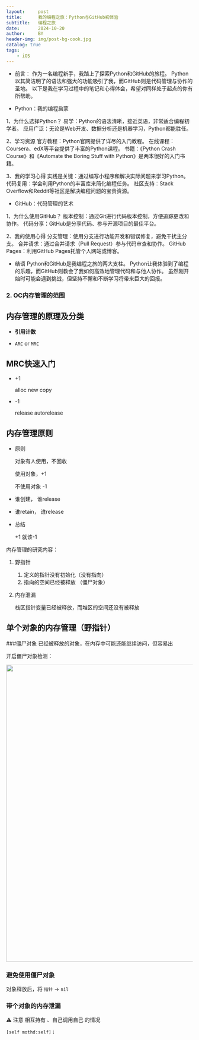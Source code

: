 ```yaml
---
layout:     post
title:      我的编程之旅：Python与GitHub初体验
subtitle:   编程之旅
date:       2024-10-20
author:     BY
header-img: img/post-bg-cook.jpg
catalog: true
tags:
    - iOS
---
```


- 前言：
作为一名编程新手，我踏上了探索Python和GitHub的旅程。
Python以其简洁明了的语法和强大的功能吸引了我，而GitHub则是代码管理与协作的圣地。
以下是我在学习过程中的笔记和心得体会，希望对同样处于起点的你有所帮助。


- Python：我的编程启蒙
  
1、为什么选择Python？
易学：Python的语法清晰，接近英语，非常适合编程初学者。
应用广泛：无论是Web开发、数据分析还是机器学习，Python都能胜任。

2、学习资源
官方教程：Python官网提供了详尽的入门教程。
在线课程：Coursera、edX等平台提供了丰富的Python课程。
书籍：《Python Crash Course》和《Automate the Boring Stuff with Python》是两本很好的入门书籍。

3、我的学习心得
实践是关键：通过编写小程序和解决实际问题来学习Python。
代码复用：学会利用Python的丰富库来简化编程任务。
社区支持：Stack Overflow和Reddit等社区是解决编程问题的宝贵资源。
	
- GitHub：代码管理的艺术
	
1、为什么使用GitHub？
版本控制：通过Git进行代码版本控制，方便追踪更改和协作。
代码分享：GitHub是分享代码、参与开源项目的最佳平台。

2、我的使用心得
分支管理：使用分支进行功能开发和错误修复，避免干扰主分支。
合并请求：通过合并请求（Pull Request）参与代码审查和协作。
GitHub Pages：利用GitHub Pages托管个人网站或博客。
	
- 结语
Python和GitHub是我编程之旅的两大支柱。
Python让我体验到了编程的乐趣，而GitHub则教会了我如何高效地管理代码和与他人协作。
虽然刚开始时可能会遇到挑战，但坚持不懈和不断学习将带来巨大的回报。

### 2. OC内存管理的范围


## 内存管理的原理及分类


- **引用计数**

- `ARC` or `MRC`

## MRC快速入门

- +1 

	alloc new copy 
- -1 

	release autorelease
	
## 内存管理原则


- 原则

	对象有人使用，不回收
	
	使用对象，+1
	
	不使用对象 -1
	
- 谁创建， 谁release

- 谁retain， 谁release 
- 总结

	+1 就该-1
	
	
内存管理的研究内容：

1. 野指针
	
	1. 定义的指针没有初始化（没有指向）
	2. 指向的空间已经被释放 （僵尸对象）

2. 内存泄漏

	栈区指针变量已经被释放，而堆区的空间还没有被释放
	
## 单个对象的内存管理（野指针）

###僵尸对象
已经被释放的对象，在内存中可能还能继续访问，但容易出

开启僵尸对象检测：

<img src = "https://ww3.sinaimg.cn/large/006tKfTcgy1fbul3381n8j30pu0eyq4w.jpg" width = "800">

### 避免使用僵尸对象

对象释放后，将 `指针` -> `nil`

### 带个对象的内存泄漏

⚠️ 注意 相互持有 、自己调用自己 的情况
		
	[self mothd:self]；
 

